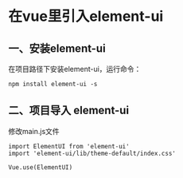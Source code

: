# 在vue里引入element-ui

## 一、安装element-ui
在项目路径下安装element-ui，运行命令：

```
npm install element-ui -s
```
## 二、项目导入 element-ui

修改main.js文件

```
import ElementUI from 'element-ui'
import 'element-ui/lib/theme-default/index.css'

Vue.use(ElementUI)
```
